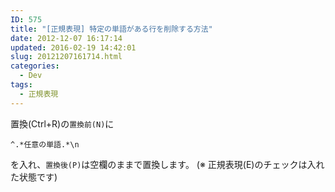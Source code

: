 ```yaml
---
ID: 575
title: "[正規表現] 特定の単語がある行を削除する方法"
date: 2012-12-07 16:17:14
updated: 2016-02-19 14:42:01
slug: 20121207161714.html
categories:
  - Dev
tags:
  - 正規表現
---
```


<!--more-->

置換(Ctrl+R)の<code>置換前(N)</code>に

```
^.*任意の単語.*\n
```

を入れ、<code>置換後(P)</code>は空欄のままで置換します。
<span class="text-muted">(※ 正規表現(E)のチェックは入れた状態です)</span>
